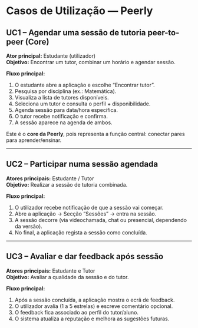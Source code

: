 # Casos de Utilização — Peerly

## UC1 – Agendar uma sessão de tutoria peer-to-peer (Core)

**Ator principal:** Estudante (utilizador)  
**Objetivo:** Encontrar um tutor, combinar um horário e agendar sessão.  

**Fluxo principal:**
1. O estudante abre a aplicação e escolhe “Encontrar tutor”.  
2. Pesquisa por disciplina (ex.: Matemática).  
3. Visualiza a lista de tutores disponíveis.  
4. Seleciona um tutor e consulta o perfil + disponibilidade.  
5. Agenda sessão para data/hora específica.  
6. O tutor recebe notificação e confirma.  
7. A sessão aparece na agenda de ambos.  

Este é o **core da Peerly**, pois representa a função central: conectar pares para aprender/ensinar.

---

## UC2 – Participar numa sessão agendada

**Atores principais:** Estudante / Tutor  
**Objetivo:** Realizar a sessão de tutoria combinada.  

**Fluxo principal:**
1. O utilizador recebe notificação de que a sessão vai começar.  
2. Abre a aplicação → Secção “Sessões” → entra na sessão.  
3. A sessão decorre (via videochamada, chat ou presencial, dependendo da versão).  
4. No final, a aplicação regista a sessão como concluída.  

---

## UC3 – Avaliar e dar feedback após sessão

**Atores principais:** Estudante e Tutor  
**Objetivo:** Avaliar a qualidade da sessão e do tutor.  

**Fluxo principal:**
1. Após a sessão concluída, a aplicação mostra o ecrã de feedback.  
2. O utilizador avalia (1 a 5 estrelas) e escreve comentário opcional.  
3. O feedback fica associado ao perfil do tutor/aluno.  
4. O sistema atualiza a reputação e melhora as sugestões futuras.  
